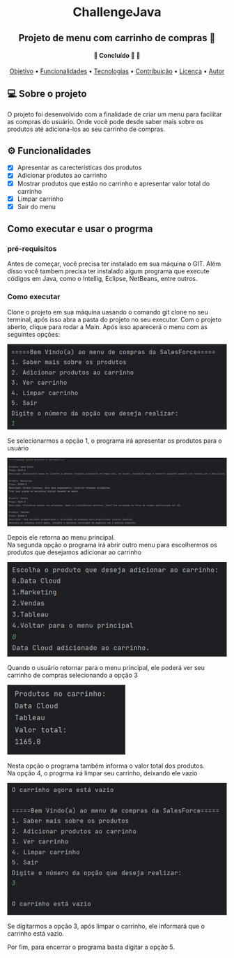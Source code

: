 <h1 align="center"> ChallengeJava</h1>
<h2 align="center">Projeto de menu com carrinho de compras 🛒</h2>
<h4 align="center">
	🚧   Concluído 🚀 🚧
</h4>
<p align="center">
 <a href="#objetivo">Objetivo</a> •
 <a href="#funcionalidades">Funcionalidades</a> • 
 <a href="#tecnologias">Tecnologias</a> • 
 <a href="#contribuicao">Contribuição</a> • 
 <a href="#licenc-a">Licença</a> • 
 <a href="#autor">Autor</a>
</p>
<h2 id="objetivo">💻 Sobre o projeto</h2>
 O projeto foi desenvolvido com a finalidade de criar um menu para facilitar as compras do usuário. Onde você pode desde saber mais sobre os produtos até adiciona-los ao seu carrinho de compras.

 <h2 id="funcionalidades">⚙️ Funcionalidades</h2>
 
- [x] Apresentar as carecterísticas dos produtos
- [x] Adicionar produtos ao carrinho
- [x] Mostrar produtos que estão no carrinho e apresentar valor total do carrinho
- [x] Limpar carrinho
- [x] Sair do menu

<h2>Como executar e usar o progrma</h2>
<h3>pré-requisitos</h3>
Antes de começar, você precisa ter instalado em sua máquina o GIT. Além disso você tambem precisa ter instalado algum programa que execute códigos em Java, como o Intellig, Eclipse, NetBeans, entre outros.
<h3>Como executar</h3>
<p>Clone o projeto em sua máquina uasando o comando git clone no seu terminal, após isso abra a pasta do projeto no seu executor.
Com o projeto aberto, clique para rodar a Main. Após isso aparecerá o menu com as seguintes opções:</p>
<img src="./screenshots/menu.png"/>
<p>Se selecionarmos a opção 1, o programa irá apresentar os produtos para o usuário</p>
<img src="./screenshots/produtos.png"/>
<p>Depois ele retorna ao menu principal. <br/>Na segunda opção o programa irá abrir outro menu para escolhermos os produtos que desejamos adicionar ao carrinho</p>
<img src="./screenshots/adicionarProdutos.png"/>
<p>Quando o usuário retornar para o menu principal, ele poderá ver seu carrinho de compras selecionando a opção 3</p>
<img src="./screenshots/carrinho.png"/>
<p>Nesta opção o programa também informa o valor total dos produtos.<br/>Na opção 4, o progrma irá limpar seu carrinho, deixando ele vazio</p>
<img src="./screenshots/carrinhoVazio.png"/>
<p>Se digitarmos a opção 3, após limpar o carrinho, ele informará que o carrinho está vazio.</p>
<p>Por fim, para encerrar o programa basta digitar a opção 5.</p>
